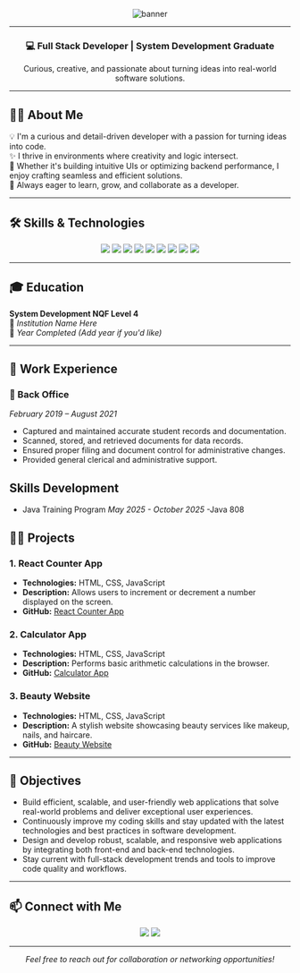 <p align="center">
  <img src="https://capsule-render.vercel.app/api?type=waving&color=74b9ff&height=200&section=header&text=Hi%20I'm%20Lisakhanya%20Duka!&fontSize=40&fontAlignY=35&desc=Aspiring%20Full-Stack%20Developer%20%7C%20System%20Development%20Graduate&descAlignY=55&animation=twinkling" alt="banner" />
</p>

---

<h3 align="center">💻 Full Stack Developer | System Development Graduate</h3>
<p align="center">Curious, creative, and passionate about turning ideas into real-world software solutions.</p>

---

## 👩‍💻 About Me

💡 I'm a curious and detail-driven developer with a passion for turning ideas into code.  
✨ I thrive in environments where creativity and logic intersect.  
🧠 Whether it's building intuitive UIs or optimizing backend performance, I enjoy crafting seamless and efficient solutions.  
🚀 Always eager to learn, grow, and collaborate as a developer.

---

## 🛠️ Skills & Technologies

<p align="center">
  <img src="https://img.shields.io/badge/Java-ED8B00?style=for-the-badge&logo=openjdk&logoColor=white" />
  <img src="https://img.shields.io/badge/Python-3776AB?style=for-the-badge&logo=python&logoColor=white" />
  <img src="https://img.shields.io/badge/Django-092E20?style=for-the-badge&logo=django&logoColor=white" />
  <img src="https://img.shields.io/badge/MySQL-00758F?style=for-the-badge&logo=mysql&logoColor=white" />
  <img src="https://img.shields.io/badge/HTML5-E34F26?style=for-the-badge&logo=html5&logoColor=white" />
  <img src="https://img.shields.io/badge/CSS3-1572B6?style=for-the-badge&logo=css3&logoColor=white" />
  <img src="https://img.shields.io/badge/JavaScript-F7DF1E?style=for-the-badge&logo=javascript&logoColor=black" />
  <img src="https://img.shields.io/badge/Git-F05032?style=for-the-badge&logo=git&logoColor=white" />
  <img src="https://img.shields.io/badge/GitHub-181717?style=for-the-badge&logo=github&logoColor=white" />
</p>

---

## 🎓 Education

**System Development NQF Level 4**  
📍 *Institution Name Here*  
📅 *Year Completed (Add year if you'd like)*

---

## 💼 Work Experience

### 🏢 Back Office  
*February 2019 – August 2021*  
- Captured and maintained accurate student records and documentation.  
- Scanned, stored, and retrieved documents for data records.  
- Ensured proper filing and document control for administrative changes.  
- Provided general clerical and administrative support.  

## Skills Development
- Java Training Program
  *May 2025 - October 2025*
  -Java 808 

## 👩‍💻 Projects

### 1. **React Counter App**  
- **Technologies:** HTML, CSS, JavaScript  
- **Description:** Allows users to increment or decrement a number displayed on the screen.  
- **GitHub:** [React Counter App](https://github.com/Lisa87-d/React.git)

### 2. **Calculator App**  
- **Technologies:** HTML, CSS, JavaScript  
- **Description:** Performs basic arithmetic calculations in the browser.  
- **GitHub:** [Calculator App](https://github.com/Lisa87-d/calculator.git)

### 3. **Beauty Website**  
- **Technologies:** HTML, CSS, JavaScript  
- **Description:** A stylish website showcasing beauty services like makeup, nails, and haircare.  
- **GitHub:** [Beauty Website](https://github.com/Lisa87-d/website.git)

---

## 🌟 Objectives

- Build efficient, scalable, and user-friendly web applications that solve real-world problems and deliver exceptional user experiences.  
- Continuously improve my coding skills and stay updated with the latest technologies and best practices in software development.  
- Design and develop robust, scalable, and responsive web applications by integrating both front-end and back-end technologies.  
- Stay current with full-stack development trends and tools to improve code quality and workflows.

---

## 📫 Connect with Me

<p align="center">
  <a href="mailto:dukalisakhanya@gmail.com"><img src="https://img.shields.io/badge/Email-D14836?style=for-the-badge&logo=gmail&logoColor=white" /></a>
  <a href="https://www.linkedin.com/in/mandy-matsane-8168a226a" target="_blank"><img src="https://img.shields.io/badge/LinkedIn-0A66C2?style=for-the-badge&logo=linkedin&logoColor=white" /></a>
</p>

---

<p align="center"><em>Feel free to reach out for collaboration or networking opportunities!</em></p>
